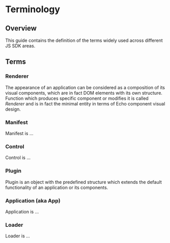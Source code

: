 # Terminology

## Overview

This guide contains the definition of the terms widely used across different JS SDK areas.

## Terms

### Renderer

The appearance of an application can be considered as a composition of its visual components, which are in fact DOM elements with its own structure. Function which produces specific component or modifies it is called *Renderer* and is in fact the minimal entity in terms of Echo component visual design.

### Manifest

Manifest is ...

### Control

Control is ...

### Plugin

Plugin is an object with the predefined structure which extends the default functionality of an application or its components.

### Application (aka App)

Application is ...

### Loader

Loader is ...

